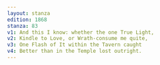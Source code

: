 ```yaml
---
layout: stanza
edition: 1868
stanza: 83
v1: And this I know: whether the one True Light,
v2: Kindle to Love, or Wrath-consume me quite,
v3: One Flash of It within the Tavern caught
v4: Better than in the Temple lost outright.
---
```

